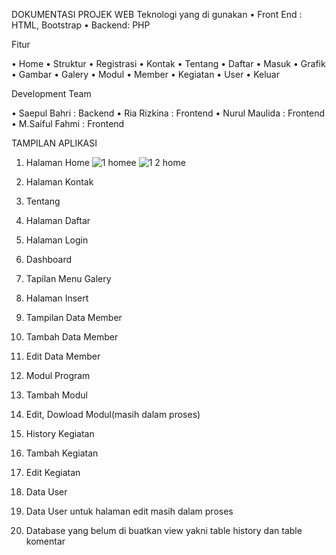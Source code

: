 DOKUMENTASI PROJEK WEB
Teknologi yang di gunakan
•	Front End : HTML, Bootstrap
•	Backend: PHP

Fitur

•	Home
•	Struktur
•	Registrasi
•	Kontak
•	Tentang
•	Daftar
•	Masuk
•	Grafik
•	Gambar
•	Galery
•	Modul
•	Member
•	Kegiatan
•	User
•	Keluar

Development Team

•	Saepul Bahri : Backend
•	Ria Rizkina   : Frontend
•	Nurul Maulida : Frontend
•	M.Saiful Fahmi : Frontend

TAMPILAN APLIKASI


1.	Halaman Home
![1 homee](https://user-images.githubusercontent.com/80879870/149608062-ce2bab77-ea06-4262-ade4-be8f380d36e5.png)
![1 2 home](https://user-images.githubusercontent.com/80879870/149608271-4e10a987-20ea-4a71-9c95-5f806a04804b.png)
2.	Halaman Kontak


 

3.	Tentang


 

4.	Halaman Daftar


 



5.	Halaman Login


 

6.	Dashboard


 

7.	Tapilan Menu Galery


 






8.	 Halaman Insert


 


9.	Tampilan Data Member


 




10.	Tambah Data Member


 



11.	Edit Data Member

 




12.	Modul Program


 

13.	Tambah Modul

 


14.	Edit, Dowload Modul(masih dalam proses)

15.	History Kegiatan


 



16.	Tambah Kegiatan


 

17.	Edit Kegiatan


 



18.	Data User


 



19.	Data User untuk halaman edit masih dalam proses

20.	Database yang belum di buatkan view yakni table history dan table komentar

 


